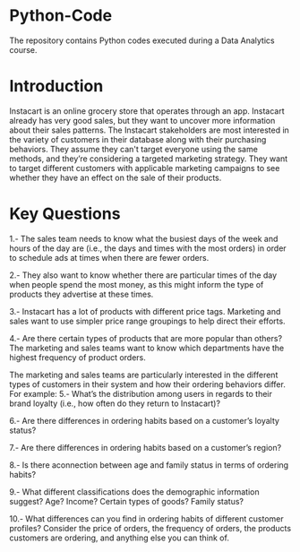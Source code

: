 # Python-Code
The repository contains Python codes executed during a Data Analytics course.

# Introduction
Instacart is an online grocery store that operates through an app. Instacart already has very good sales, but they want to uncover more information about their sales patterns.
The Instacart stakeholders are most interested in the variety of customers in their database along with their purchasing behaviors. 
They assume they can't target everyone using the same methods, and they’re considering a targeted marketing strategy. 
They want to target different customers with applicable marketing campaigns to see whether they have an effect on the sale of their products.

# Key Questions
 1.- The sales team needs to know what the busiest days of the week and hours of the day are (i.e., the days and times with the most orders) in order to schedule ads at times when there are fewer orders.
 
 2.- They also want to know whether there are particular times of the day when people spend the most money, as this might inform the type of products they advertise at these times.
 
 3.- Instacart has a lot of products with different price tags. Marketing and sales want to use simpler price range groupings to help direct their efforts.
 
 4.- Are there certain types of products that are more popular than others? The marketing and sales teams want to know which departments have the highest frequency of product orders.
 
 The marketing and sales teams are particularly interested in the different types of customers in their system and how their ordering behaviors differ. For example:
 5.- What’s the distribution among users in regards to their brand loyalty (i.e., how often do they return to Instacart)?
 
 6.- Are there differences in ordering habits based on a customer’s loyalty status?
 
 7.- Are there differences in ordering habits based on a customer’s region?
 
 8.- Is there aconnection between age and family status in terms of ordering habits?
 
 9.- What different classifications does the demographic information suggest? Age? Income? Certain types of goods? Family status?
 
 10.- What differences can you find in ordering habits of different customer profiles? Consider the price of orders, the frequency of orders, the products customers are ordering, and anything else you can think of.
